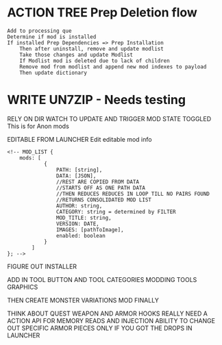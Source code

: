 ACTION TREE Prep Deletion flow
==============================
    Add to processing que
    Determine if mod is installed
    If installed Prep Dependencies => Prep Installation
        Then after uninstall, remove and update modlist
        Take those changes and update Modlist
        If Modlist mod is deleted due to lack of children
        Remove mod from modlist and append new mod indexes to payload
        Then update dictionary
    
<!-- Handle installation -->
<!-- TEST OWNERSHIP DICT -->
<!-- THEN ADD CHANGE OF OWNERSHIP IF MOD IS PUSHED BACK IN OWNERSHIP QUE -->
<!-- REPLACE ENTRY IN OWNERSHIP ARRAY THEN SORT LOWEST TO HIGHEST -->
<!-- ADD IN PROCESSING TYPE -->
<!-- **Install stack** -->
<!-- When load order and thus installing mods, keep unpacked directories till install stack
is cleared then delete. -->
<!-- When installing copy the mod files, create the path if not in path dict or if path exists
Then copy the mod files to their destinations delete if they have ownership -->

<!-- Then create PATH OWNERSHIP DICT -->
<!-- DOUBLE CHECK index field in MOD file -->
<!-- THEN ADD SEPARATE SECTIONS TO MOD MANAGER installed: true/false -->
<!-- True on top -->
<!-- WORK ON DOWNLOAD MANAGER UI -->
<!-- ADD IN QUE TO PROCESSING
ONE AT A TIME MF -->

<!-- **MAKE SURE ONLY ONE MOD NEXUS IS OPEN AT A TIME IF ONE IS OPEN THEN FOCUS ON IT *** -->
<!-- IN IPCMAIN ADD IN BLOCKER FOR WHEN A MOD IS BEING MODIFIED AND INCLUDE A FILTER  -->

<!-- TO GET FILES FROM MAPPED DIRS LOOK FOR PATH THAT HAS A . THEN LOOP DOWN TILL YOU GET A /
CREATE PATHS IF THEY DONT EXIST -->

<!-- REMEMBER TO TEST ADM ZIP -->
<!-- ALSO TO ADD IN PREPARED OR NOT -->
<!-- 
Work on if file exists write, to save flow. Mod folder, NativePC, appState.json
Break off into seperate -->

<!-- Then unpacking zip, rar into mods/temp/ to process handle mod load order. -->
<!-- Unzip -> Map -> Check paths -> Take ownership -> Overwrite -> Delete Temp
Figure out a means to do this dynamically for load order -->
<!-- WRITE UNZIP -->
<!-- WRITE UNRAR -->

WRITE UN7ZIP - Needs testing
============================

<!-- WORK ON DIR WATCH -->
<!-- CREATE A ACTION_CHAIN THAT TRIGGERS EVERY EMIT ON NATIVEPC -->
<!-- CREATE MOD SCHEME BY FINDING BEST END PATH FOR THAT CATEGORY THEN FILTERING PATHS
    MONSTERS
    QUESTS
    ARMOR
    EFFECTS
    ETC
THEN USE THAT TO CREATE A MOD LIST
    AGGREGATED THE SAME WAY YOU MAPPED THE DIRS
    PER MOD CATEGORY FILTER ONLY THOSE PATHS
    AND MAKE ADD THOSE TO A CLASS MOD LIST
DISABLED MODS ARE PACKED INTO RARS IN CUSTOM MOD PATH -->
<!-- NEW MODS GO THERE AS WELL -->
<!-- DO NOT DELETE UNLESS ASKED -->
RELY ON DIR WATCH TO UPDATE AND TRIGGER MOD STATE TOGGLED
    This is for Anon mods
<!-- EACH MOD HAS A LOAD ORDER BY INDEX -->
<!-- THIS IS STORED IN THAT MODS JSON -->
<!-- ALONG WITH AUTHOR INFO + IMAGES -->
EDITABLE FROM LAUNCHER
    Edit editable mod info
<!-- GENERATES A DEFAULT JSON IF NONE WERE FOUND WITH NAME FROM CATEGORY -->
<!-- IF MULTIPLE MODS HAVE THE SAME TITLE, THEY ARE GROUPED INTO ONE MOD -->
<!-- THUS MOD LIST IS A ARRAY MANIFEST POINTING TO EACH MOD INCLUDED BY MOD_NAME -->
    <!-- MOD_LIST {
        mods: [
                {
                    PATH: [string],
                    DATA: [JSON],
                    //REST ARE COPIED FROM DATA
                    //STARTS OFF AS ONE PATH DATA
                    //THEN REDUCES REDUCES IN LOOP TILL NO PAIRS FOUND
                    //RETURNS CONSOLIDATED MOD LIST
                    AUTHOR: string,
                    CATEGORY: string = determined by FILTER
                    MOD_TITLE: string,
                    VERSION: DATE,
                    IMAGES: [pathToImage],
                    enabled: boolean
                }
            ]
    }; -->
<!-- **** WHICH MEANS SAVE LOAD ACTION_CHAIN NEEDS TO BE WORKING FOR MAIN STATE FOR SAME WORKFLOW ***** -->

<!-- REMEMBER TO CODE IN A LOADING OVERLAY FOR THIS SHIT -->

FIGURE OUT INSTALLER

<!-- CREATE EASY MEANS OF DOWNLOADING STUFF OFF OF MOD NEXUS -->

ADD IN TOOL BUTTON AND TOOL CATEGORIES
    MODDING TOOLS
    GRAPHICS

THEN CREATE MONSTER VARIATIONS MOD FINALLY

THINK ABOUT QUEST WEAPON AND ARMOR HOOKS
REALLY NEED A ACTION API FOR MEMORY READS AND INJECTION
ABILITY TO CHANGE OUT SPECIFIC ARMOR PIECES ONLY IF YOU GOT THE DROPS IN LAUNCHER
